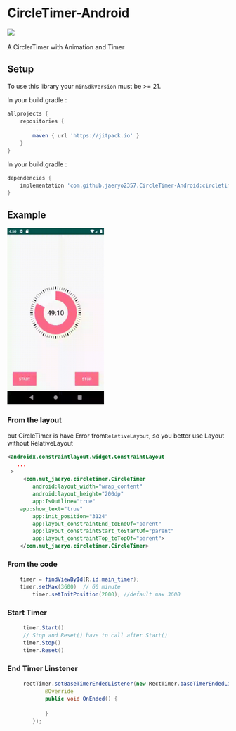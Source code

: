 # CircleTimer-Android

[![](https://jitpack.io/v/jaeryo2357/CircleTimer-Android.svg)](https://jitpack.io/#jaeryo2357/CircleTimer-Android)

A CirclerTimer with Animation and Timer


## Setup
To use this library your `minSdkVersion` must be >= 21.

In your build.gradle :
```gradle
allprojects {
	repositories {
		...
		maven { url 'https://jitpack.io' }
	}
}
```
In your build.gradle :
```gradle
dependencies {
    implementation 'com.github.jaeryo2357.CircleTimer-Android:circletimer:1.0.4'
}
```

## Example

<img src="./images/main_gif.gif" height="400" width="220">

### From the layout 
   but CircleTimer is have Error from`RelativeLayout`, so you better use Layout without RelativeLayout
   
```xml
<androidx.constraintlayout.widget.ConstraintLayout
   ...
 >
     <com.mut_jaeryo.circletimer.CircleTimer
        android:layout_width="wrap_content"
        android:layout_height="200dp"
        app:IsOutline="true"
	app:show_text="true"
        app:init_position="3124"
        app:layout_constraintEnd_toEndOf="parent"
        app:layout_constraintStart_toStartOf="parent"
        app:layout_constraintTop_toTopOf="parent">
    </com.mut_jaeryo.circletimer.CircleTimer>
```

### From the code
```java
	timer = findViewById(R.id.main_timer);
	timer.setMax(3600)  // 60 minute
        timer.setInitPosition(2000); //default max 3600
```

### Start Timer

```java
     timer.Start()
     // Stop and Reset() have to call after Start()
     timer.Stop()
     timer.Reset()
```

### End Timer Linstener

```java
     rectTimer.setBaseTimerEndedListener(new RectTimer.baseTimerEndedListener() { //timer 종료
            @Override
            public void OnEnded() {

            }
        });
```
